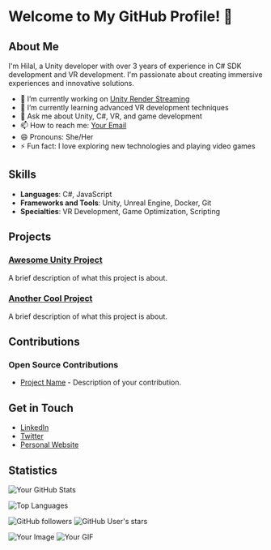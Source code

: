 # Welcome to My GitHub Profile! 👋

## About Me

I'm Hilal, a Unity developer with over 3 years of experience in C# SDK development and VR development. I'm passionate about creating immersive experiences and innovative solutions.

- 🔭 I’m currently working on [Unity Render Streaming](https://github.com/Unity-Technologies/UnityRenderStreaming)
- 🌱 I’m currently learning advanced VR development techniques
- 💬 Ask me about Unity, C#, VR, and game development
- 📫 How to reach me: [Your Email](hayriye.hilal@outlook.çom)
- 😄 Pronouns: She/Her
- ⚡ Fun fact: I love exploring new technologies and playing video games

## Skills

- **Languages**: C#, JavaScript
- **Frameworks and Tools**: Unity, Unreal Engine, Docker, Git
- **Specialties**: VR Development, Game Optimization, Scripting

## Projects

### [Awesome Unity Project](https://github.com/htpck/awesome-unity-project)
A brief description of what this project is about.

### [Another Cool Project](https://github.com/htpck/another-cool-project)
A brief description of what this project is about.

## Contributions

### Open Source Contributions
- [Project Name](https://github.com/organization/project-name) - Description of your contribution.

## Get in Touch

- [LinkedIn](https://www.linkedin.com/in/your-profile)
- [Twitter](https://twitter.com/your-profile)
- [Personal Website](https://yourwebsite.com)

## Statistics

![Your GitHub Stats](https://github-readme-stats.vercel.app/api?username=htpck&show_icons=true&theme=radical)

![Top Languages](https://github-readme-stats.vercel.app/api/top-langs/?username=htpck&layout=compact&theme=radical)

![GitHub followers](https://img.shields.io/github/followers/htpck?style=social)
![GitHub User's stars](https://img.shields.io/github/stars/htpck?style=social)


![Your Image](https://your-image-url.com/image.jpg)
![Your GIF](https://your-gif-url.com/gif.gif)
